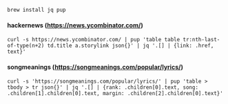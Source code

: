 
```
brew install jq pup
```

#### hackernews (https://news.ycombinator.com/)
```
curl -s https://news.ycombinator.com/ | pup 'table table tr:nth-last-of-type(n+2) td.title a.storylink json{}' | jq '.[] | {link: .href, text}'
```

#### songmeanings (https://songmeanings.com/popular/lyrics/)
```
curl -s 'https://songmeanings.com/popular/lyrics/' | pup 'table > tbody > tr json{}' | jq '.[] | {rank: .children[0].text, song: .children[1].children[0].text, margin: .children[2].children[0].text}'
```
